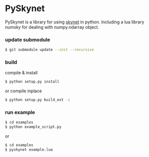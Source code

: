 # PySkynet

PySkynet is a library for using [skynet](https://github.com/cloudwu/skynet) in python. Including a lua library *numsky* for dealing with numpy.ndarray object.

### update submodule

~~~~sh
$ git submodule update --init --recursive
~~~~

### build

compile & install

~~~~sh
$ python setup.py install
~~~~

or compile inplace

~~~~sh
$ python setup.py build_ext -i
~~~~

### run example

~~~~sh
$ cd examples
$ python example_script.py
~~~~

or

~~~~sh
$ cd examples
$ pyskynet example.lua
~~~~

